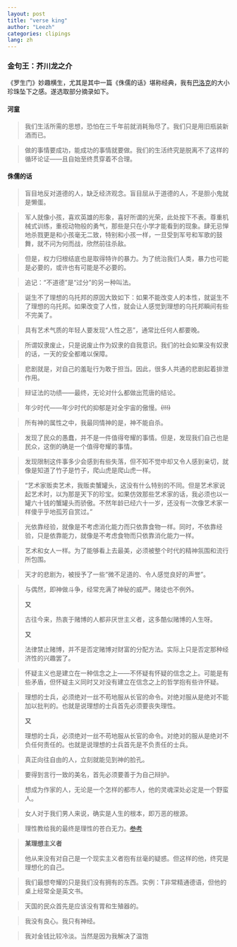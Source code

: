 ```yaml
---
layout: post
title: "verse king"
author: "Leezh"
categories: clipings
lang: zh
---
```


### 金句王：芥川龙之介

《罗生门》妙趣横生，尤其是其中一篇《侏儒的话》堪称经典，我有[巴洛克](https://zh.wikipedia.org/wiki/巴洛克艺术#词源)的大小珍珠坠下之感。遂选取部分摘录如下。

<!-- more -->

#### 河童

> 我们生活所需的思想，恐怕在三千年前就消耗殆尽了。我们只是用旧瓶装新酒而已。

> 做的事情要成功，能成功的事情就要做。我们的生活终究是脱离不了这样的循环论证——且自始至终贯穿着不合理。

#### 侏儒的话

> 盲目地反对道德的人，缺乏经济观念。盲目屈从于道德的人，不是胆小鬼就是懒蛋。

> 军人就像小孩，喜欢英雄的形象，喜好所谓的光荣，此处按下不表。尊重机械式训练，重视动物般的勇气，那些是只在小学才能看到的现象。肆无忌惮地杀戮更是和小孩毫无二致，特别和小孩一样，一旦受到军号和军歌的鼓舞，就不问为何而战，欣然前往杀敌。

> 但是，权力归根结底也是取得特许的暴力。为了统治我们人类，暴力也可能是必要的，或许也有可能是不必要的。

> 追记：“不道德”是“过分”的另一种叫法。

> 诞生不了理想的乌托邦的原因大致如下：如果不能改变人的本性，就诞生不了理想的乌托邦。如果改变了人性，就会让人感觉到理想的乌托邦瞬间有些不完美了。

> 具有艺术气质的年轻人要发现“人性之恶”，通常比任何人都要晚。

> 所谓奴隶废止，只是说废止作为奴隶的自我意识。我们的社会如果没有奴隶的话，一天的安全都难以保障。

> 悲剧就是，对自己的羞耻行为敢于担当。因此，很多人共通的悲剧起着排泄作用。

> 辩证法的功绩——最终，无论对什么都做出荒唐的结论。

> 年少时代——年少时代的抑郁是对全宇宙的傲慢。~~(!!!)~~

> 所有神的属性之中，我最同情神的是，神不能自杀。

> 发现了民众的愚蠢，并不是一件值得夸耀的事情。但是，发现我们自己也是民众，这倒的确是一个值得夸耀的事情。

> 发现限制这件事多少会感到有些失落，但不知不觉中却又令人感到亲切，就像是知道了竹子是竹子，爬山虎是爬山虎一样。

> “艺术家贩卖艺术，我贩卖蟹罐头，这没有什么特别的不同。但是艺术家说起艺术时，以为那是天下的珍宝。如果仿效那些艺术家的话，我必须也以一罐六十钱的蟹罐头而骄傲。不然年龄已经六十一岁，还没有一次像艺术家一样傻乎乎地孤芳自赏过。”

> 光依靠经验，就像是不考虑消化能力而只依靠食物一样。同时，不依靠经验，只是依靠能力，就像是不考虑食物而只依靠消化能力一样。

> 艺术和女人一样。为了能够看上去最美，必须被整个时代的精神氛围和流行所包围。

> 天才的悲剧为，被授予了一些“微不足道的、令人感觉良好的声誉”。

> 与偶然，即神做斗争，经常充满了神秘的威严。赌徒也不例外。
>
> **又**
>
> 古往今来，热衷于赌博的人都非厌世主义者，这多酷似赌博的人生呀。
>
> **又**
>
> 法律禁止赌博，并不是否定赌博对财富的分配方法。实际上只是否定那种经济性的兴趣罢了。

> 怀疑主义也是建立在一种信念之上——不怀疑有怀疑的信念之上。可能是有些矛盾，但怀疑主义同时又对没有建立在信念之上的哲学抱有些许怀疑。

> 理想的士兵，必须绝对一丝不苟地服从长官的命令。对绝对服从是绝对不能加以批判的。也就是说理想的士兵首先必须要丧失理性。
>
> **又**
>
> 理想的士兵，必须绝对一丝不苟地服从长官的命令。对绝对的服从是绝对不负任何责任的。也就是说理想的士兵首先是不负责任的士兵。

> 真正向往自由的人，立刻就能见到神的脸孔。

>要得到言行一致的美名，首先必须要善于为自己辩护。

>想成为作家的人，无论是一个怎样的都市人，他的灵魂深处必定是一个野蛮人。

> 女人对于我们男人来说，确实是人生的根本，即万恶的根源。

>理性教给我的最终是理性的苍白无力。~~[参考](https://zh.wikipedia.org/wiki/理性主义#对理性主义的批判)~~

> **某理想主义者**
>
> 他从来没有对自己是一个现实主义者抱有丝毫的疑惑。但这样的他，终究是理想化的自己。

> 我们最想夸耀的只是我们没有拥有的东西。实例：T非常精通德语，但他的桌上经常全是英文书。

> 天国的民众首先是应该没有胃和生殖器的。

> 我没有良心。我只有神经。

> 我对金钱比较冷淡。当然是因为我解决了温饱